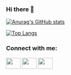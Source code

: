 ### Hi there 👋
[![Anurag's GitHub stats](https://github-readme-stats.vercel.app/api?username=behzad-rabiei&show_icons=true&theme=dark)](https://github.com/anuraghazra/github-readme-stats)

[![Top Langs](https://github-readme-stats.vercel.app/api/top-langs/?username=behzad-rabiei&show_icons=true&theme=dark&layout=compact)](https://github.com/anuraghazra/github-readme-stats)

<head>
  <link rel="stylesheet" href="https://cdnjs.cloudflare.com/ajax/libs/font-awesome/4.7.0/css/font-awesome.min.css">   
</head>
<h3 align="left">Connect with me:</h3>
<p align="left">
  <a href="#" class="fa fa-facebook" /> </a>
<a href="your link" style="background-color;" target="blank"><img align="center" src="https://cdn.jsdelivr.net/npm/simple-icons@3.0.1/icons/telegram.svg" alt="" height="30" width="40" /></a>
<a href="your link" target="blank"><img align="center" src="https://cdn.jsdelivr.net/npm/simple-icons@3.0.1/icons/linkedin.svg" alt="" height="30" width="40" /></a>
<a href="your link" target="blank"><img align="center" src="https://cdn.jsdelivr.net/npm/simple-icons@3.0.1/icons/instagram.svg" alt="" height="30" width="40" /></a>
</p>
<!--
**Behzad-Rabiei/behzad-rabiei** is a ✨ _special_ ✨ repository because its `README.md` (this file) appears on your GitHub profile.

Here are some ideas to get you started:

- 🔭 I’m currently working on ...
- 🌱 I’m currently learning ...
- 👯 I’m looking to collaborate on ...
- 🤔 I’m looking for help with ...
- 💬 Ask me about ...
- 📫 How to reach me: ...
- 😄 Pronouns: ...
- ⚡ Fun fact: ...
-->

